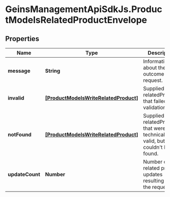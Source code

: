 # GeinsManagementApiSdkJs.ProductModelsRelatedProductEnvelope

## Properties

Name | Type | Description | Notes
------------ | ------------- | ------------- | -------------
**message** | **String** | Information about the outcome of the request. | [optional] 
**invalid** | [**[ProductModelsWriteRelatedProduct]**](ProductModelsWriteRelatedProduct.md) | Supplied relatedProducts that failed validation. | [optional] 
**notFound** | [**[ProductModelsWriteRelatedProduct]**](ProductModelsWriteRelatedProduct.md) | Supplied relatedProducts that were technically valid, but couldn&#39;t be found. | [optional] 
**updateCount** | **Number** | Number of related product updates resulting from the request. | [optional] 


